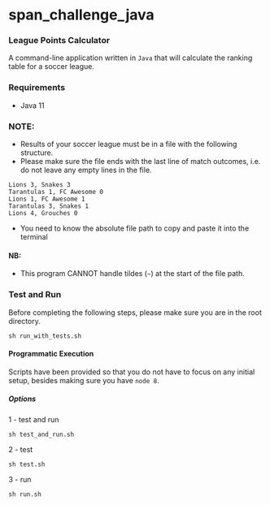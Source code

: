 # span_challenge_java #

### League Points Calculator

A command-line application written in `Java` that will calculate the ranking table for a
soccer league.

### Requirements

- Java 11

### NOTE:
- Results of your soccer league must be in a file with the following structure.
- Please make sure the file ends with the last line of match outcomes, i.e. do not leave any empty lines in the file.

```
Lions 3, Snakes 3
Tarantulas 1, FC Awesome 0
Lions 1, FC Awesome 1
Tarantulas 3, Snakes 1
Lions 4, Grouches 0
```

- You need to know the absolute file path to copy and paste it into the terminal

#### NB:
- This program CANNOT handle tildes (`~`) at the start of the file path. 

### Test and Run
Before completing the following steps, please make sure you are in the root directory.

```
sh run_with_tests.sh
```
#### Programmatic Execution

Scripts have been provided so that you do not have to focus on any initial setup, besides making sure you have `node 8`.

##### Options

1 - test and run
``` 
sh test_and_run.sh
```
2 - test
``` 
sh test.sh
```
3 - run
``` 
sh run.sh
```


